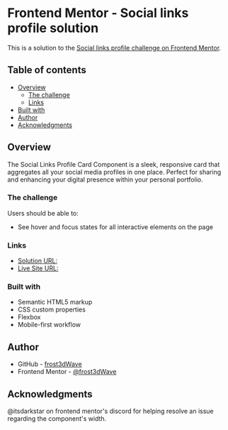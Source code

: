 # Frontend Mentor - Social links profile solution

This is a solution to the [Social links profile challenge on Frontend Mentor](https://www.frontendmentor.io/challenges/social-links-profile-UG32l9m6dQ).

## Table of contents

- [Overview](#overview)
  - [The challenge](#the-challenge)
  - [Links](#links)
- [Built with](#built-with)
- [Author](#author)
- [Acknowledgments](#acknowledgments)


## Overview

The Social Links Profile Card Component is a sleek, responsive card that aggregates all your social media profiles in one place. Perfect for sharing and enhancing your digital presence within your personal portfolio.

### The challenge

Users should be able to:

- See hover and focus states for all interactive elements on the page

### Links

- [Solution URL:](https://www.frontendmentor.io/solutions/social-links-profile-mkfhFbgA2U)
- [Live Site URL:]( https://frost3dwave.github.io/Social-links-profile/)

### Built with

- Semantic HTML5 markup
- CSS custom properties
- Flexbox
- Mobile-first workflow

## Author

- GitHub - [frost3dWave](https://github.com/frost3dWave)
- Frontend Mentor - [@frost3dWave](https://www.frontendmentor.io/profile/frost3dWave)

## Acknowledgments

@itsdarkstar on frontend mentor's discord for helping resolve an issue regarding the component's width.